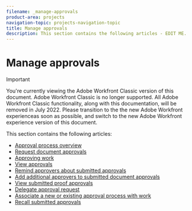 ```yaml
---
filename: _manage-approvals
product-area: projects
navigation-topic: projects-navigation-topic
title: Manage approvals
description: This section contains the following articles - EDIT ME.
---
```


# Manage approvals

>[!IMPORTANT]
>
>You're currently viewing the Adobe Workfront Classic version of this document. Adobe Workfront Classic is no longer supported. All Adobe Workfront Classic functionality, along with this documentation, will be removed in July 2022. Please transition to the the new Adobe Workfront experienceas soon as possible, and switch to the new Adobe Workfront experience version of this document.

This section contains the following articles:

* [Approval process overview](../../review-and-approve-work/manage-approvals/approval-process-in-workfront.md) 
* [Request document approvals](../../review-and-approve-work/manage-approvals/request-document-approvals.md) 
* [Approving work](../../review-and-approve-work/manage-approvals/approving-work.md) 
* [View approvals](../../review-and-approve-work/manage-approvals/view-approvals.md) 
* [Remind approvers about submitted approvals](../../review-and-approve-work/manage-approvals/remind-approvers-submitted-approvals.md) 
* [Add additional approvers to submitted document approvals](../../review-and-approve-work/manage-approvals/add-approver-submitted-doc-approvals.md) 
* [View submitted proof approvals](../../review-and-approve-work/manage-approvals/viewsubmitted-proof-approvals.md) 
* [Delegate approval request](../../review-and-approve-work/manage-approvals/delegate-approval-requests.md) 
* [Associate a new or existing approval process with work](../../review-and-approve-work/manage-approvals/associate-approval-with-work.md) 
* [Recall submitted approvals](../../review-and-approve-work/manage-approvals/recall-submitted-approvals.md)

